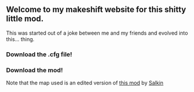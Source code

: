 ## Welcome to my makeshift website for this shitty little mod.
This was started out of a joke between me and my friends and evolved into this... thing.

### Download the .cfg file!

### Download the mod!

Note that the map used is an edited version of [this mod](steamcommunity.com/sharedfiles/filedetails/?id=471826766) by [Salkin](steamcommunity.com/id/salkinxd/myworkshopfiles/?appid=730)
